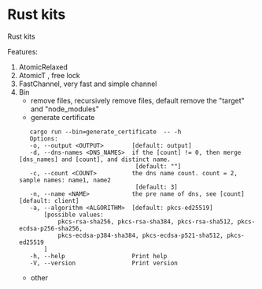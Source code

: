 # Rust kits

Rust kits

Features:

1. AtomicRelaxed
2. AtomicT , free lock
3. FastChannel, very fast and simple channel
4. Bin
    * remove files, recursively remove files, default remove the "target" and "node_modules"
    * generate certificate
   ```shell
      cargo run --bin=generate_certificate  -- -h
      Options:
      -o, --output <OUTPUT>        [default: output]
      -d, --dns-names <DNS_NAMES>  if the [count] != 0, then merge [dns_names] and [count], and distinct name. 
                                    [default: ""]
      -c, --count <COUNT>          the dns name count. count = 2, sample names: name1, name2 
                                    [default: 3]
      -n, --name <NAME>            the pre name of dns, see [count] [default: client]
      -a, --algorithm <ALGORITHM>  [default: pkcs-ed25519] 
          [possible values: 
              pkcs-rsa-sha256, pkcs-rsa-sha384, pkcs-rsa-sha512, pkcs-ecdsa-p256-sha256, 
              pkcs-ecdsa-p384-sha384, pkcs-ecdsa-p521-sha512, pkcs-ed25519
          ]
      -h, --help                   Print help
      -V, --version                Print version
   ```
    * other
